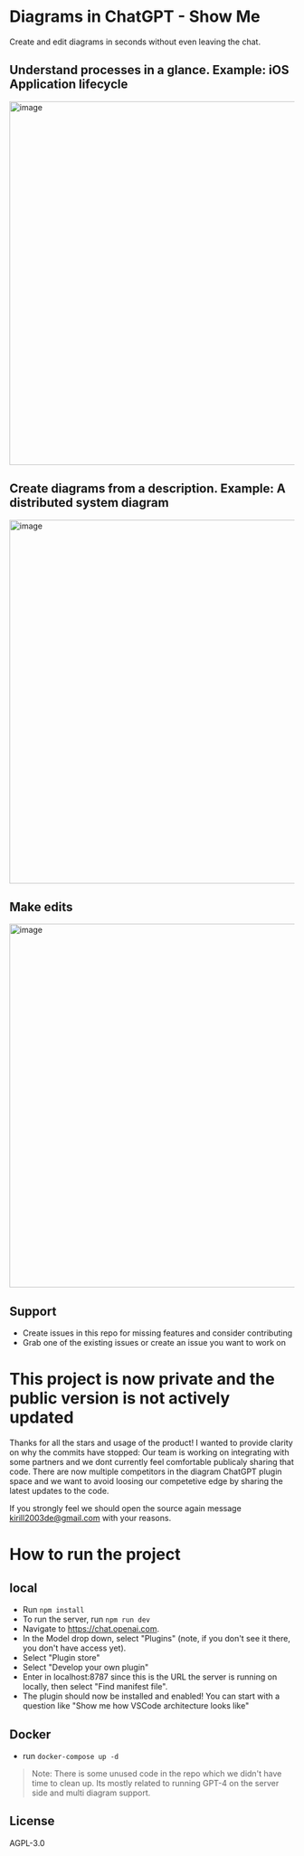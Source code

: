 # Diagrams in ChatGPT - Show Me
Create and edit diagrams in seconds without even leaving the chat.

## Understand processes in a glance. Example: iOS Application lifecycle
<img width="643" alt="image" src="https://user-images.githubusercontent.com/12608159/235550530-e5021790-76a9-4e9a-b352-60c723cdb32b.png">

## Create diagrams from a description. Example: A distributed system diagram
<img width="643" alt="image" src="https://user-images.githubusercontent.com/12608159/235550652-53e0784d-ea61-461e-a8b4-2ff060948220.png">

## Make edits
<img width="643" alt="image" src="https://user-images.githubusercontent.com/12608159/235551055-6cba6236-8bce-4c0e-bf74-ea58f7a11019.png">

## Support
- Create issues in this repo for missing features and consider contributing
- Grab one of the existing issues or create an issue you want to work on

# This project is now private and the public version is not actively updated
Thanks for all the stars and usage of the product! I wanted to provide clarity on why the commits have stopped:
Our team is working on integrating with some partners and we dont currently feel comfortable publicaly sharing that code. 
There are now multiple competitors in the diagram ChatGPT plugin space and we want to avoid loosing our competetive edge by sharing the latest updates to the code.

If you strongly feel we should open the source again message kirill2003de@gmail.com with your reasons. 

# How to run the project
## local
- Run `npm install`
- To run the server, run `npm run dev`
- Navigate to https://chat.openai.com.
- In the Model drop down, select "Plugins" (note, if you don't see it there, you don't have access yet).
- Select "Plugin store"
- Select "Develop your own plugin"
- Enter in localhost:8787 since this is the URL the server is running on locally, then select "Find manifest file".
- The plugin should now be installed and enabled! You can start with a question like "Show me how VSCode architecture looks like"
## Docker
- run `docker-compose up -d`

> Note: There is some unused code in the repo which we didn't have time to clean up. Its mostly related to running GPT-4 on the server side and multi diagram support.

## License
AGPL-3.0
